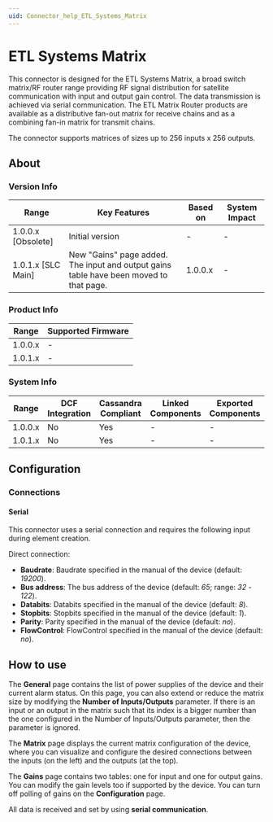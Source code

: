 ```yaml
---
uid: Connector_help_ETL_Systems_Matrix
---
```


# ETL Systems Matrix

This connector is designed for the ETL Systems Matrix, a broad switch matrix/RF router range providing RF signal distribution for satellite communication with input and output gain control. The data transmission is achieved via serial communication. The ETL Matrix Router products are available as a distributive fan-out matrix for receive chains and as a combining fan-in matrix for transmit chains.

The connector supports matrices of sizes up to 256 inputs x 256 outputs.

## About

### Version Info

| **Range**            | **Key Features**                                                                       | **Based on** | **System Impact** |
|----------------------|----------------------------------------------------------------------------------------|--------------|-------------------|
| 1.0.0.x \[Obsolete\] | Initial version                                                                        | \-           | \-                |
| 1.0.1.x \[SLC Main\] | New "Gains" page added. The input and output gains table have been moved to that page. | 1.0.0.x      | \-                |

### Product Info

| **Range** | **Supported Firmware** |
|-----------|------------------------|
| 1.0.0.x   | \-                     |
| 1.0.1.x   | \-                     |

### System Info

| **Range** | **DCF Integration** | **Cassandra Compliant** | **Linked Components** | **Exported Components** |
|-----------|---------------------|-------------------------|-----------------------|-------------------------|
| 1.0.0.x   | No                  | Yes                     | \-                    | \-                      |
| 1.0.1.x   | No                  | Yes                     | \-                    | \-                      |

## Configuration

### Connections

#### Serial

This connector uses a serial connection and requires the following input during element creation.

Direct connection:

- **Baudrate**: Baudrate specified in the manual of the device (default: *19200*).
- **Bus address**: The bus address of the device (default: *65*; range: *32* - *122*).
- **Databits**: Databits specified in the manual of the device (default: *8*).
- **Stopbits**: Stopbits specified in the manual of the device (default: *1*).
- **Parity**: Parity specified in the manual of the device (default: *no*).
- **FlowControl**: FlowControl specified in the manual of the device (default: *no*).

## How to use

The **General** page contains the list of power supplies of the device and their current alarm status. On this page, you can also extend or reduce the matrix size by modifying the **Number of Inputs/Outputs** parameter. If there is an input or an output in the matrix such that its index is a bigger number than the one configured in the Number of Inputs/Outputs parameter, then the parameter is ignored.

The **Matrix** page displays the current matrix configuration of the device, where you can visualize and configure the desired connections between the inputs (on the left) and the outputs (at the top).

The **Gains** page contains two tables: one for input and one for output gains. You can modify the gain levels too if supported by the device. You can turn off polling of gains on the **Configuration** page.

All data is received and set by using **serial communication**.
